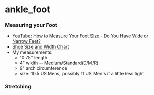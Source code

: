 # ankle_foot


### Measuring your Foot
- [YouTube: How to Measure Your Foot Size - Do You Have Wide or Narrow Feet?](https://www.youtube.com/watch?v=-5jEQyhlIH0)
- [Shoe Size and Width Chart](https://www.liveabout.com/mens-shoe-size-and-widths-chart-2988040)
- My measurements:
  - 10.75" length
  - 4" width -- Medium/Standard(D/M/R)
  - 9" arch circumference
  - size: 10.5 US Mens, possibly 11 US Men's if a little less tight
  
### Stretching
